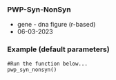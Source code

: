 ### PWP-Syn-NonSyn
  * gene - dna figure (r-based)
  * 06-03-2023

### Example (default parameters) 
```
#Run the function below...
pwp_syn_nonsyn()
```




